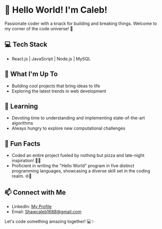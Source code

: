 # 👋 Hello World! I'm Caleb!

Passionate coder with a knack for building and breaking things. Welcome to my corner of the code universe! 🚀

## 💻 Tech Stack

- React.js | JavaScript | Node.js | MySQL

## 🚀 What I'm Up To

- Building cool projects that bring ideas to life
- Exploring the latest trends in web development

## 🌱 Learning

- Devoting time to understanding and implementing state-of-the-art algorithms
- Always hungry to explore new computational challenges

## 🔧 Fun Facts

- Coded an entire project fueled by nothing but pizza and late-night inspiration! 🍕✨
- Proficient in writing the "Hello World" program in five distinct programming languages, showcasing a diverse skill set in the coding realm. 🌐💬

## 📫 Connect with Me

- LinkedIn: [My Profile](https://www.linkedin.com/in/caleb-shaw79/)
- Email: Shawcaleb1688@gmail.com

Let's code something amazing together! 💻✨
